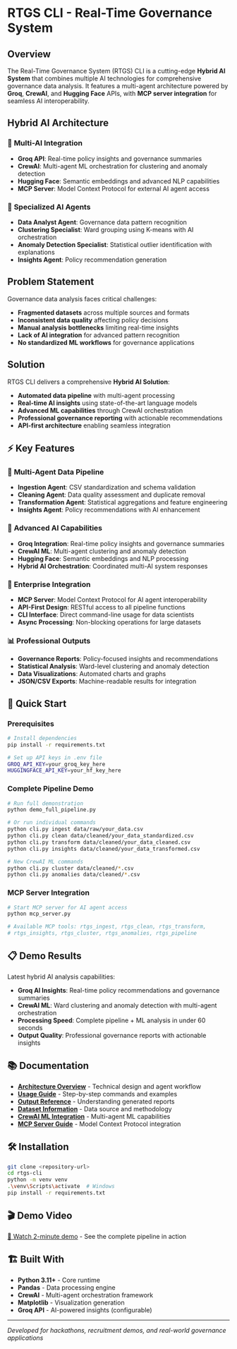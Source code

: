 # RTGS CLI - Real-Time Governance System

## Overview

The Real-Time Governance System (RTGS) CLI is a cutting-edge **Hybrid AI System** that combines multiple AI technologies for comprehensive governance data analysis. It features a multi-agent architecture powered by **Groq**, **CrewAI**, and **Hugging Face** APIs, with **MCP server integration** for seamless AI interoperability.

## Hybrid AI Architecture

### 🤖 **Multi-AI Integration**
- **Groq API**: Real-time policy insights and governance summaries
- **CrewAI**: Multi-agent ML orchestration for clustering and anomaly detection  
- **Hugging Face**: Semantic embeddings and advanced NLP capabilities
- **MCP Server**: Model Context Protocol for external AI agent access

### 🎯 **Specialized AI Agents**
- **Data Analyst Agent**: Governance data pattern recognition
- **Clustering Specialist**: Ward grouping using K-means with AI orchestration
- **Anomaly Detection Specialist**: Statistical outlier identification with explanations
- **Insights Agent**: Policy recommendation generation

## Problem Statement

Governance data analysis faces critical challenges:
- **Fragmented datasets** across multiple sources and formats
- **Inconsistent data quality** affecting policy decisions
- **Manual analysis bottlenecks** limiting real-time insights
- **Lack of AI integration** for advanced pattern recognition
- **No standardized ML workflows** for governance applications

## Solution

RTGS CLI delivers a comprehensive **Hybrid AI Solution**:
- **Automated data pipeline** with multi-agent processing
- **Real-time AI insights** using state-of-the-art language models
- **Advanced ML capabilities** through CrewAI orchestration
- **Professional governance reporting** with actionable recommendations
- **API-first architecture** enabling seamless integration

## ⚡ Key Features

### 🔄 **Multi-Agent Data Pipeline**
- **Ingestion Agent**: CSV standardization and schema validation
- **Cleaning Agent**: Data quality assessment and duplicate removal
- **Transformation Agent**: Statistical aggregations and feature engineering
- **Insights Agent**: Policy recommendations with AI enhancement

### 🤖 **Advanced AI Capabilities**
- **Groq Integration**: Real-time policy insights and governance summaries
- **CrewAI ML**: Multi-agent clustering and anomaly detection
- **Hugging Face**: Semantic embeddings and NLP processing
- **Hybrid AI Orchestration**: Coordinated multi-AI system responses

### 🔗 **Enterprise Integration**
- **MCP Server**: Model Context Protocol for AI agent interoperability
- **API-First Design**: RESTful access to all pipeline functions
- **CLI Interface**: Direct command-line usage for data scientists
- **Async Processing**: Non-blocking operations for large datasets

### 📊 **Professional Outputs**
- **Governance Reports**: Policy-focused insights and recommendations
- **Statistical Analysis**: Ward-level clustering and anomaly detection
- **Data Visualizations**: Automated charts and graphs
- **JSON/CSV Exports**: Machine-readable results for integration

## 🚀 Quick Start

### Prerequisites
```bash
# Install dependencies
pip install -r requirements.txt

# Set up API keys in .env file
GROQ_API_KEY=your_groq_key_here
HUGGINGFACE_API_KEY=your_hf_key_here
```

### Complete Pipeline Demo
```bash
# Run full demonstration
python demo_full_pipeline.py

# Or run individual commands
python cli.py ingest data/raw/your_data.csv
python cli.py clean data/cleaned/your_data_standardized.csv
python cli.py transform data/cleaned/your_data_cleaned.csv
python cli.py insights data/cleaned/your_data_transformed.csv

# New CrewAI ML commands
python cli.py cluster data/cleaned/*.csv
python cli.py anomalies data/cleaned/*.csv
```

### MCP Server Integration
```bash
# Start MCP server for AI agent access
python mcp_server.py

# Available MCP tools: rtgs_ingest, rtgs_clean, rtgs_transform, 
# rtgs_insights, rtgs_cluster, rtgs_anomalies, rtgs_pipeline
```

## 📋 Demo Results

Latest hybrid AI analysis capabilities:
- **Groq AI Insights**: Real-time policy recommendations and governance summaries
- **CrewAI ML**: Ward clustering and anomaly detection with multi-agent orchestration
- **Processing Speed**: Complete pipeline + ML analysis in under 60 seconds
- **Output Quality**: Professional governance reports with actionable insights

## 📚 Documentation

- **[Architecture Overview](docs/README_architecture.md)** - Technical design and agent workflow
- **[Usage Guide](docs/README_usage.md)** - Step-by-step commands and examples  
- **[Output Reference](docs/README_outputs.md)** - Understanding generated reports
- **[Dataset Information](docs/README_dataset.md)** - Data source and methodology
- **[CrewAI ML Integration](docs/README_crewai.md)** - Multi-agent ML capabilities
- **[MCP Server Guide](docs/README_mcp.md)** - Model Context Protocol integration

## 🛠️ Installation

```bash
git clone <repository-url>
cd rtgs-cli
python -m venv venv
.\venv\Scripts\activate  # Windows
pip install -r requirements.txt
```

## 🎬 Demo Video

[🎥 Watch 2-minute demo](link-to-demo-video) - See the complete pipeline in action

## 🏗️ Built With

- **Python 3.11+** - Core runtime
- **Pandas** - Data processing engine  
- **CrewAI** - Multi-agent orchestration framework
- **Matplotlib** - Visualization generation
- **Groq API** - AI-powered insights (configurable)

---

*Developed for hackathons, recruitment demos, and real-world governance applications*
